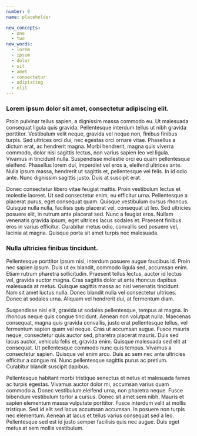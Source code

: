 ```yaml
---
number: 0
name: placeholder

new_concepts:
  - one
  - two
new_words:
  - lorem
  - ipsum
  - dolor
  - sit
  - amet
  - consectetur
  - adipiscing
  - elit
---
```


### Lorem ipsum dolor sit amet, consectetur adipiscing elit.
Proin pulvinar tellus sapien, a dignissim massa commodo eu. Ut malesuada consequat ligula quis gravida. Pellentesque interdum tellus ut nibh gravida porttitor. Vestibulum velit neque, gravida vel neque non, finibus finibus turpis. Sed ultrices orci dui, nec egestas orci ornare vitae. Phasellus a dictum erat, ac hendrerit magna. Morbi hendrerit, magna quis viverra commodo, dolor nisi sagittis lectus, non varius sapien leo vel ligula. Vivamus in tincidunt nulla. Suspendisse molestie orci eu quam pellentesque eleifend. Phasellus lorem dui, imperdiet vel eros a, eleifend ultrices ante. Nulla ipsum massa, hendrerit ut sagittis et, pellentesque vel felis. In id odio ante. Nunc dignissim sagittis justo. Duis at suscipit erat.

Donec consectetur libero vitae feugiat mattis. Proin vestibulum lectus et molestie laoreet. Ut sed consectetur enim, eu efficitur urna. Pellentesque a placerat purus, eget consequat quam. Quisque vestibulum cursus rhoncus. Quisque nulla nulla, facilisis quis placerat vel, consequat ut leo. Sed ultricies posuere elit, in rutrum ante placerat sed. Nunc a feugiat eros. Nullam venenatis gravida ipsum, eget ultrices lacus sodales et. Praesent finibus eros in varius efficitur. Curabitur metus odio, convallis sed posuere vel, lacinia at magna. Quisque porta sit amet turpis nec malesuada.

### Nulla ultricies finibus tincidunt.
Pellentesque porttitor ipsum nisi, interdum posuere augue faucibus id. Proin nec sapien ipsum. Duis ut ex blandit, commodo ligula sed, accumsan enim. Etiam rutrum pharetra sollicitudin. Praesent tellus lectus, auctor id lectus vel, gravida auctor magna. Cras sagittis dolor ut ante rhoncus dapibus malesuada at metus. Quisque sagittis massa ac nisl venenatis tincidunt. Nam sit amet luctus nulla. Donec blandit nulla vel consectetur ultrices. Donec at sodales urna. Aliquam vel hendrerit dui, at fermentum diam.

Suspendisse nisi elit, gravida ut sodales pellentesque, tempus at magna. In rhoncus neque quis congue tincidunt. Aenean non volutpat nulla. Maecenas consequat, magna quis gravida convallis, justo erat pellentesque tellus, vel fermentum sapien quam vel neque. Cras ut accumsan augue. Fusce mauris neque, consectetur quis auctor sed, pharetra placerat mauris. Duis sed lacus auctor, vehicula felis et, gravida enim. Quisque malesuada sed elit at consequat. Ut pellentesque commodo nunc quis tempus. Vivamus a consectetur sapien. Quisque vel enim arcu. Duis ac sem nec ante ultricies efficitur a congue mi. Nunc pellentesque sagittis purus ac pretium. Curabitur blandit suscipit dapibus.

Pellentesque habitant morbi tristique senectus et netus et malesuada fames ac turpis egestas. Vivamus auctor dolor mi, accumsan varius quam commodo a. Donec vestibulum eleifend urna, non pharetra neque. Fusce bibendum vestibulum tortor a cursus. Donec sit amet sem nibh. Mauris et sapien elementum massa vulputate porttitor. Fusce interdum velit at mollis tristique. Sed id elit sed lacus accumsan accumsan. In posuere non turpis nec elementum. Aenean at lacus et tellus varius consequat sed a leo. Pellentesque sed est id justo semper facilisis quis nec augue. Duis eget metus at sem mollis vestibulum.
